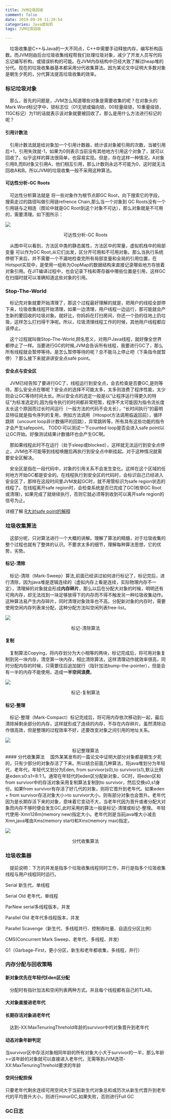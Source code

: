 ```yaml
---
title: JVM垃圾回收
comment: false
date: 2019-09-20 11:29:54
categories: Java虚拟机
tags: JVM垃圾回收

---
```


&emsp;垃圾收集是C++与Java的一大不同点，C++中需要手动释放内存，编写析构函数。而JVM则由后台垃圾收集线程帮我们处理垃圾对象，减少了开发人员写代码忘记编写析构，或错误析构的可能。在JVM内存结构中已经大致了解过heap堆的分代。现在的垃圾收集器基本都采用分代收集算法。因为某论文中证明大多数对象是朝生夕死的，分代算法提高垃圾收集的效率。

### 标记垃圾对象
&emsp;那么，首先的问题是，JVM怎么知道哪些对象是需要收集的呢？在对象头的Mark Word标记字中，锁标志位（01无锁或偏向锁，00轻量级锁，10重量级锁，11GC标记）为11的话就表示该对象就要被回收了。那么是用什么方法进行标记的呢？

#### 引用计数法
&emsp;引用计数法就是给对象加一个引用计数器，统计该对象被引用的次数，当被引用后+1，引用失效就-1，如果为0则表示当前没有其他地方引用这个对象了，就可以回收了。似乎这样的算法很简单，也容易实现。但是，存在这样一种情况，A对象引用B,而B对象又引用A，他们相互引用，那么计数则永远不可能为0，这时就无法回收A和B。所以JVM的垃圾收集一般不采用这种算法。

#### 可达性分析-GC Roots
&emsp;可达性分析算法就是 将一些对象作为根节点即GC Root，向下搜索它的字段，搜索走过的路径叫做引用链refrence Chain,那么当一个对象到 GC Roots没有一个引用链与之相连（图论中就是GC Root到这个对象不可达），那么对象就是不可用的，需要清理。如下图所示：

![](JVM垃圾回收/可达性分析-GCRoots.png)
<center>可达性分析-GC Roots</center>

&emsp;从图中可以看到，方法区中类的静态属性，方法区中的常量，虚拟机栈中的局部变量 可以作为GC Root,从它们出发，区分开可用和不可用对象。那么当执行系统停顿下来后，并不需要一个不漏地检查完所有局部变量和全局的引用位置，在Hotspot实现中，是使用一组称为OopMap的数据结构来直接记录哪些地方存放着对象引用。在JIT编译过程中，也会记录下栈和寄存器中哪些位置是引用，这样GC在扫描时就可以准确知道这些对象的引用。

### Stop-The-World
&emsp;标记完对象就要开始清理了，那这个过程最好理解的就是，把用户的线程全部停下来，垃圾收集线程开始清理，如果一边清理，用户线程一边运行，那可能就会产生新的要回收的垃圾对象。就好比，你妈妈在打扫房间，你还一个劲的往地上扔垃圾，这样怎么打扫得干净呢。所以，垃圾清理线程工作的时候，其他用户线程都应该停止。

&emsp;这个过程就叫做Stop-The-World,顾名思义，对用户Java线程，就好像全世界都停止了一样。当要进行GC的时候,JVM会告诉所有线程，我要进行GC了，那么所有线程就会暂停等待。是怎么暂停等待的呢？总不能马上停止吧（下条指令就暂停）？那么接下来就讲讲安全点safe point。

#### 安全点与安全区
&emsp;JVM已经告知了要进行GC了，线程运行到安全点，会去检查是否要GC,是则等待。那么安全点在哪呢？安全点的选择不可能太多，太多则浪费了程序性能，太少则会让GC等待时间太长。所以安全点的选定一般是以“让程序运行得更久的特征”为标准选定的,因为指令执行的时间都非常短暂，程序不太可能因为指令流长度太长这个原因而过长时间运行（一般方法的代码不会太长），“长时间执行”的最明显特征就是指令序列的复用，例如方法调用（Htospot方法调用临返回前），循环跳转（uncount loop非计数循环的回跳），异常跳转等，所有具有这些功能的指令才会产生safepoint。 TODO:可以测试一下counted loop是否会进入safe point以让GC开始。好像测试结果计数循环也会产生GC啊。

&emsp;那如果线程此时不在运行（处于sleep或blocked），这样就无法运行到安全点停止，JVM也不可能等到线程唤醒后再执行到安全点中断挂起。对于这种情况就需要安全区解决。

&emsp;安全区是指在一段代码中，对象的引用关系不会发生变化。这样在这个区域的任何地方开始GC都是安全的。在线程执行到安全区的代码时，会标识自己已经进入安全区了，那样在这段时间里JVM发起GC时，就不用管标识为safe region状态的线程了。在线程离开safe region时，会检查系统是否已完成了GC(枚举GC Root或清理)，如果完成了就继续执行，否则它就必须等到收到可以离开safe region的信号为止。

详细了解 [R大对safe point的解释](https://www.zhihu.com/question/29268019)

### 垃圾收集算法
&emsp;这部分呢，只对算法进行一个大概的讲解。理解了算法的精髓，对于垃圾收集的整个过程也就有了整体的认识。不要求太多的细节，理解每种算法思想，它的优势，劣势。

#### 标记-清除
&emsp;标记-清除（Mark-Sweep）算法,前面已经讲过如何进行标记了，标记完后，进行清除，因为java堆是逻辑连续的（虚拟内存上看是连续，实际物理内存不一定），清理掉的对象就会形成**内存碎片**，那么以后在分配大对象的时候，明明还有可用内存，却无法找到一块足够放得下的内存而不得不触发另一种垃圾收集动作。这种算法易产生内存碎片，同时清理对象效率也不高。分配新对象的内存时，需要使用空闲内存列表来分配，这种分配方法叫空闲列表free-list。

![](JVM垃圾回收/标记-清除算法.jpg)
<center>标记-清除算法</center>

#### 复制
&emsp;复制算法Copying，将内存划分为大小相等的两块，标记完成后，将可用对象复制到另一块内存，清空第一块内存，相比清除算法，这样清理动作就效率很高，同时分配内存的时候，只需要往后追加就行（指针加法bump-the-pointer），但是会有一半的内存不能使用，造成**一半空间浪费**。

![](JVM垃圾回收/标记-复制算法.jpg)
<center>标记-复制算法</center>

#### 标记-整理
&emsp;标记-整理（Mark-Compact）标记完成后，将可用内存依次移动到一起，最后清除掉剩余部分的内存，这样就形成了连续的内存，不存在内存碎片。虽然清除动作很高效，但是整理的过程效率不好，还要改变对象之间引用的地址关系。

![](JVM垃圾回收/标记-整理算法.jpg)
<center>标记整理算法</center>
#### 分代收集算法
&emsp;国外某某发布的一篇论文中证明大部分对象都是朝生夕死的，只有少部分的对象存活了下来。所以结合前面几种算法，将java堆划分为年轻代，老年代，年轻代又划分为Eden, from survivor(s0),to survivor(s1),默认比例是eden:s0:s1=8:1:1。通常在年轻代的eden区分配新对象，GC时，将eden区和from survivor中的存活对象采用复制算法复制到to survivor，然后交换s0,s1身份。如果from survivor有存活了好几代的对象，则将它晋升到老年代。如果eden + from survivor存活对象大小>to survivor大小，则有部分对象也会晋升。老年代因为是长期存活下来的对象，意味着它变动不大，当老年代因为晋升或者分配大对象而内存不够时便会发生GC,此时采用的算法一般是标记-清理或标记-整理。
年轻代使用-Xmn128m(memory new)指定大小。老年代则是当前java堆大小减去Xmn,java堆由Xms(memory start)和Xmx(memory max)指定。


![](JVM垃圾回收/分代收集算法.jpg)
<center>分代收集算法</center>

### 垃圾收集器

&emsp;提前说明：下方的并发是指多个垃圾收集线程同时工作，并行是指多个垃圾收集线程与用户线程同时运行。

Serial 新生代，单线程

Serial Old 老年代，单线程

ParNew serial多线程版本，并发

Parallel Old 老年代多线程版本，并发

Parallel Scavenge（新生代、多线程并行、控制吞吐量、自适应分区比例）

CMS(Concurrent Mark Sweep、老年代、多线程、并发)

G1（Garbage-First，更小分区，新生和老年都收集，多线程，并行）

### 内存分配与回收策略
#### 新对象优先在年轻代Eden区分配
&emsp;分配时有指针加法和空闲列表两种方式。并且每个线程都有自己的TLAB。
#### 大对象直接进老年代
#### 长期存活对象进老年代

&emsp;达到-XX:MaxTenuringThrehold年龄的survivor中的对象晋升到老年代

#### 动态对象年龄判定  

当survivor区中存活对象相同年龄的所有对象大小大于survivor的一半，那么年龄>=该年龄的对象就可以直接进入老年代，无需等到JVM选项-XX:MaxTenuringThrehold要求的年龄

#### 空间分配担保  

只要老年代剩余连续可用空间大于当前新生代对象总和或历次从新生代晋升到老年代的平均晋升大小，则进行minorGC,如果失败，否则进行Full GC

### GC日志
